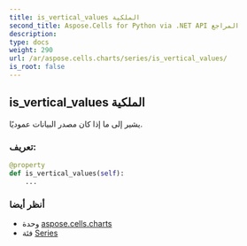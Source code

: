 ```yaml
---
title: is_vertical_values الملكية
second_title: Aspose.Cells for Python via .NET API المراجع
description:
type: docs
weight: 290
url: /ar/aspose.cells.charts/series/is_vertical_values/
is_root: false
---
```

##  is_vertical_values الملكية

يشير إلى ما إذا كان مصدر البيانات عموديًا.
###  تعريف:
```python
@property
def is_vertical_values(self):
    ...
```

###  أنظر أيضا
* وحدة [aspose.cells.charts](../../)
* فئة [Series](/cells/python-net/ar/aspose.cells.charts/series)
